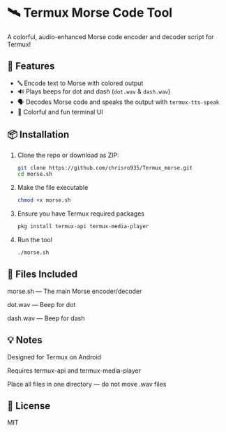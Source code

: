 # 🛰️ Termux Morse Code Tool

A colorful, audio-enhanced Morse code encoder and decoder script for Termux!

## 🎯 Features

- 🔤 Encode text to Morse with colored output
- 🔊 Plays beeps for dot and dash (`dot.wav` & `dash.wav`)
- 🗣️ Decodes Morse code and speaks the output with `termux-tts-speak`
- 🎨 Colorful and fun terminal UI

## 📦 Installation

1. Clone the repo or download as ZIP:
   ```bash
   git clone https://github.com/chrisro935/Termux_morse.git
   cd morse.sh

2. Make the file executable
   ```bash
   chmod +x morse.sh

3. Ensure you have Termux required packages
   ```bash
   pkg install termux-api termux-media-player

4. Run the tool
   ```bash
   ./morse.sh

## 📁 Files Included

morse.sh — The main Morse encoder/decoder

dot.wav — Beep for dot

dash.wav — Beep for dash


## 💡 Notes

Designed for Termux on Android

Requires termux-api and termux-media-player

Place all files in one directory — do not move .wav files


## 📜 License

MIT
